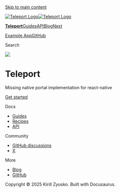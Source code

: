 [Skip to main content](#__docusaurus_skipToContent_fallback)

[![Teleport Logo](/react-native-teleport/pr-preview/pr-25/img/logo.svg)![Teleport Logo](/react-native-teleport/pr-preview/pr-25/img/logo.svg)](/react-native-teleport/pr-preview/pr-25/.md)

[**Teleport**](/react-native-teleport/pr-preview/pr-25/.md)[Guides](/react-native-teleport/pr-preview/pr-25/docs/intro.md)[API](/react-native-teleport/pr-preview/pr-25/docs/category/api-reference.md)[Blog](/react-native-teleport/pr-preview/pr-25/blog)[Next](/react-native-teleport/pr-preview/pr-25/docs/intro.md)

[Example App](https://github.com/kirillzyusko/react-native-teleport/tree/main/example)[GitHub](https://github.com/kirillzyusko/react-native-teleport)

Search

![](/react-native-teleport/pr-preview/pr-25/assets/images/teleport-65785a9f1211bc6992db0cca2993d621.png)

# Teleport

Missing native portal implementation for react-native

[Get started](/react-native-teleport/pr-preview/pr-25/docs/intro.md)

Docs

* [Guides](/react-native-teleport/pr-preview/pr-25/docs/installation.md)
* [Recipes](/react-native-teleport/pr-preview/pr-25/docs/category/recipes.md)
* [API](/react-native-teleport/pr-preview/pr-25/docs/category/api-reference.md)

Community

* [GitHub discussions](https://github.com/kirillzyusko/react-native-teleport/discussions)
* [X](https://x.com/ziusko)

More

* [Blog](/react-native-teleport/pr-preview/pr-25/blog)
* [GitHub](https://github.com/kirillzyusko/react-native-teleport)

Copyright © 2025 Kirill Zyusko. Built with Docusaurus.
